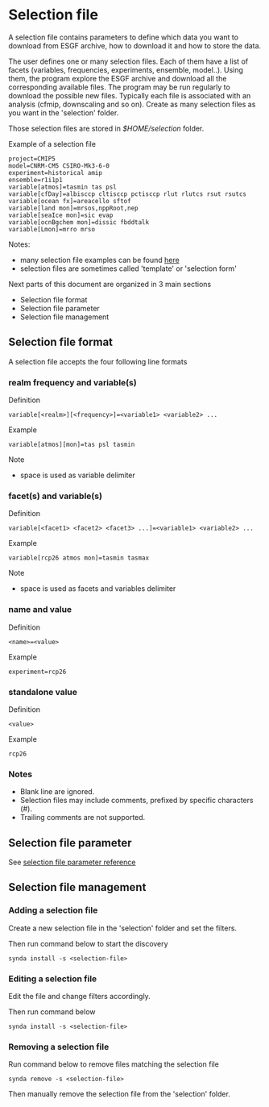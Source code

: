 # Selection file

A selection file contains parameters to define which data you want to download
from ESGF archive, how to download it and how to store the data.

The user defines one or many selection files. Each of them have a list of
facets (variables, frequencies, experiments, ensemble, model..). Using them,
the program explore the ESGF archive and download all the corresponding
available files. The program may be run regularly to download the possible new
files. Typically each file is associated with an analysis (cfmip, downscaling
and so on). Create as many selection files as you want in the 'selection'
folder.

Those selection files are stored in *$HOME/selection* folder.

Example of a selection file

    project=CMIP5
    model=CNRM-CM5 CSIRO-Mk3-6-0
    experiment=historical amip
    ensemble=r1i1p1
    variable[atmos]=tasmin tas psl
    variable[cfDay]=albisccp cltisccp pctisccp rlut rlutcs rsut rsutcs
    variable[ocean fx]=areacello sftof
    variable[land mon]=mrsos,nppRoot,nep
    variable[seaIce mon]=sic evap
    variable[ocnBgchem mon]=dissic fbddtalk
    variable[Lmon]=mrro mrso

Notes:

* many selection file examples can be found [here](https://github.com/Prodiguer/synda/tree/master/sdt/selection/sample)
* selection files are sometimes called 'template' or 'selection form'

Next parts of this document are organized in 3 main sections

* Selection file format
* Selection file parameter
* Selection file management

## Selection file format

A selection file accepts the four following line formats

### realm frequency and variable(s)

Definition

    variable[<realm>][<frequency>]=<variable1> <variable2> ...

Example

    variable[atmos][mon]=tas psl tasmin

Note

* space is used as variable delimiter

### facet(s) and variable(s)

Definition

    variable[<facet1> <facet2> <facet3> ...]=<variable1> <variable2> ...

Example

    variable[rcp26 atmos mon]=tasmin tasmax

Note

* space is used as facets and variables delimiter

### name and value

Definition

    <name>=<value>

Example

    experiment=rcp26

### standalone value

Definition

    <value>

Example

    rcp26

### Notes

* Blank line are ignored.
* Selection files may include comments, prefixed by specific characters (#).
* Trailing comments are not supported.

## Selection file parameter

See [selection file parameter reference](selection_file_parameter_reference.md)

## Selection file management

### Adding a selection file

Create a new selection file in the 'selection' folder and set the filters.

Then run command below to start the discovery

    synda install -s <selection-file>

### Editing a selection file

Edit the file and change filters accordingly.

Then run command below

    synda install -s <selection-file>

### Removing a selection file

Run command below to remove files matching the selection file

    synda remove -s <selection-file>

Then manually remove the selection file from the 'selection' folder.
